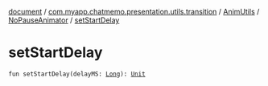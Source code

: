 [document](../../../index.md) / [com.myapp.chatmemo.presentation.utils.transition](../../index.md) / [AnimUtils](../index.md) / [NoPauseAnimator](index.md) / [setStartDelay](./set-start-delay.md)

# setStartDelay

`fun setStartDelay(delayMS: `[`Long`](https://kotlinlang.org/api/latest/jvm/stdlib/kotlin/-long/index.html)`): `[`Unit`](https://kotlinlang.org/api/latest/jvm/stdlib/kotlin/-unit/index.html)